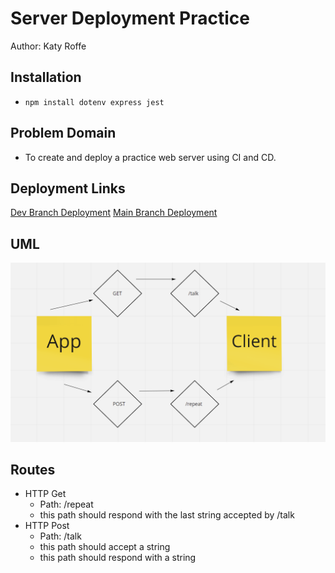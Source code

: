 # Server Deployment Practice

Author: Katy Roffe

## Installation

* `npm install dotenv express jest`

## Problem Domain

* To create and deploy a practice web server using CI and CD.

## Deployment Links

[Dev Branch Deployment](https://katyroffe-server-deploy-dev.herokuapp.com/)
[Main Branch Deployment](https://katyroffe-server-deploy-prod.herokuapp.com/)

## UML

![UML Image](./images/UML.PNG)

## Routes

* HTTP Get
  * Path: /repeat
  * this path should respond with the last string accepted by /talk
* HTTP Post
  * Path: /talk
  * this path should accept a string
  * this path should respond with a string
